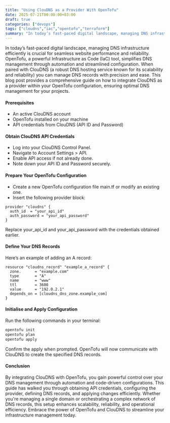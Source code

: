 ```yaml
---
title: "Using ClouDNS as a Provider With OpenTofu"
date: 2025-07-21T00:00:00+03:00
draft: true
categories: ["devops"]
tags: ["cloudns","iac","opentofu","terraform"]
summary: "In today’s fast-paced digital landscape, managing DNS infrastructure efficiently is crucial for seamless website performance and reliability. OpenTofu, a powerful Infrastructure as Code (IaC) tool, simplifies DNS management through automation and streamlined configuration. When paired with ClouDNS (a robust DNS hosting service known for its scalability and reliability) you can manage DNS records with precision and ease."
---
```


In today’s fast-paced digital landscape, managing DNS infrastructure efficiently is crucial for seamless website performance and reliability. OpenTofu, a powerful Infrastructure as Code (IaC) tool, simplifies DNS management through automation and streamlined configuration. When paired with ClouDNS (a robust DNS hosting service known for its scalability and reliability) you can manage DNS records with precision and ease. This blog post provides a comprehensive guide on how to integrate ClouDNS as a provider within your OpenTofu configuration, ensuring optimal DNS management for your projects.

#### Prerequisites

- An active ClouDNS account
- OpenTofu installed on your machine
- API credentials from ClouDNS (API ID and Password)

#### Obtain ClouDNS API Credentials

- Log into your ClouDNS Control Panel.
- Navigate to Account Settings > API.
- Enable API access if not already done.
- Note down your API ID and Password securely.

#### Prepare Your OpenTofu Configuration

- Create a new OpenTofu configuration file main.tf or modify an existing one.
- Insert the following provider block:

```hcl
provider "cloudns" {
  auth_id  = "your_api_id"
  auth_password = "your_api_password"
}
```

Replace your_api_id and your_api_password with the credentials obtained earlier.

#### Define Your DNS Records

Here’s an example of adding an A record:

```hcl
resource "cloudns_record" "example_a_record" {
  zone.      = "example.com"
  type       = "A"
  name       = "www"
  ttl        = 3600
  value      = "192.0.2.1"
  depends_on = [cloudns_dns_zone.example_com]
}
```

#### Initialise and Apply Configuration

Run the following commands in your terminal:

```bash
opentofu init
opentofu plan
opentofu apply
```

Confirm the apply when prompted. OpenTofu will now communicate with ClouDNS to create the specified DNS records.

#### Conclusion

By integrating ClouDNS with OpenTofu, you gain powerful control over your DNS management through automation and code-driven configurations. This guide has walked you through obtaining API credentials, configuring the provider, defining DNS records, and applying changes efficiently. Whether you're managing a single domain or orchestrating a complex network of DNS records, this setup enhances scalability, reliability, and operational efficiency. Embrace the power of OpenTofu and ClouDNS to streamline your infrastructure management today.
